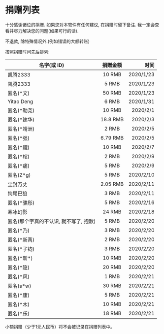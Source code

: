 # 捐赠列表

十分感谢诸位的捐赠. 如果您对本软件有任何建议, 在捐赠时留下备注. 我一定会查看并尽力解决您的问题(如果可行的话).

不退款, 除特殊情况外.(例如错误的大额转账)

按照捐赠时间先后排列:

名字(或 ID) | 捐赠金额 | 时间
| - | :-: | -: |
| 凯腾2333 | 10 RMB | 2020/1/23 |
| 凯腾2333 | 5 RMB | 2020/1/23 |
| 匿名(\*文) | 50 RMB | 2020/1/23 |
| Yitao Deng | 6 RMB | 2020/1/31 |
| 匿名(\*勒尧) | 10 RMB | 2020/2/1 |
| 匿名(\*建华) | 18.8 RMB | 2020/2/3 |
| 匿名(\*靖洲) | 2 RMB | 2020/2/5 |
| 匿名(\*强) | 6.79 RMB | 2020/2/5 |
| 匿名(\*鑨) | 10 RMB | 2020/2/7 |
| 匿名(\*棺) | 2 RMB | 2020/2/9 |
| 匿名(\*痛) | 5 RMB | 2020/2/9 |
| 匿名(Z\*g) | 5 RMB | 2020/2/10 |
| 尘封万丈 | 2.05 RMB | 2020/2/11 |
| 狗尾巴狼 | 3 RMB | 2020/2/11 |
| 匿名(\*骐彤) | 5 RMB | 2020/2/16 |
| 寒冰幻影 | 24 RMB | 2020/2/18 |
| 匿名(那个字真的不认识, 就不写了, 抱歉) | 5 RMB | 2020/2/20 |
| 匿名(\*乃) | 3 RMB | 2020/2/20 |
| 匿名(\*新禹) | 2 RMB | 2020/2/20 |
| 匿名(\*子钧) | 3 RMB | 2020/2/20 |
| 匿名(\*新\*) | 10 RMB | 2020/2/20 |
| 匿名(\*隐) | 20 RMB | 2020/2/20 |
| 匿名(\*风) | 1 RMB | 2020/2/21 |
| 匿名(s\*w) | 30 RMB | 2020/2/21 |
| 匿名(\*康) | 5 RMB | 2020/2/21 |
| 匿名(\*木) | 10 RMB | 2020/2/21 |
| 匿名(\*乐) | 18 RMB | 2020/2/21 |

小额捐赠（少于1元人民币）将不会被记录在捐赠列表中。

